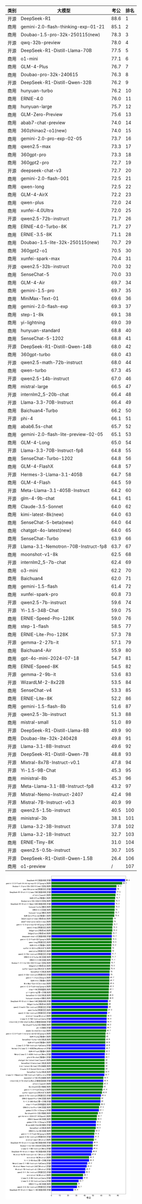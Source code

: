 
| 类别 | 大模型                         | 考公 | 排名 |
|-----|------------------------------|---------|----|
|开源|DeepSeek-R1|88.6|1|
|商用|gemini-2.0-flash-thinking-exp-01-21|85.1|2|
|商用|Doubao-1.5-pro-32k-250115(new)|78.3|3|
|开源|qwq-32b-preview|78.0|4|
|开源|DeepSeek-R1-Distill-Llama-70B|77.5|5|
|商用|o1-mini|77.1|6|
|商用|GLM-4-Plus|76.7|7|
|商用|Doubao-pro-32k-240615|76.3|8|
|开源|DeepSeek-R1-Distill-Qwen-32B|76.2|9|
|商用|hunyuan-turbo|76.2|10|
|商用|ERNIE-4.0|76.0|11|
|商用|hunyuan-large|75.7|12|
|商用|GLM-Zero-Preview|75.6|13|
|商用|abab7-chat-preview|74.0|14|
|商用|360zhinao2-o1(new)|74.0|15|
|商用|gemini-2.0-pro-exp-02-05|73.7|16|
|商用|qwen2.5-max|73.3|17|
|商用|360gpt-pro|73.3|18|
|商用|360gpt2-pro|72.7|19|
|开源|deepseek-chat-v3|72.7|20|
|商用|gemini-2.0-flash-001|72.5|21|
|商用|qwen-long|72.5|22|
|商用|GLM-4-AirX|72.2|23|
|商用|qwen-plus|72.0|24|
|商用|xunfei-4.0Ultra|72.0|25|
|开源|qwen2.5-72b-instruct|71.7|26|
|商用|ERNIE-4.0-Turbo-8K|71.7|27|
|商用|ERNIE-3.5-8K|71.1|28|
|商用|Doubao-1.5-lite-32k-250115(new)|70.7|29|
|商用|360gpt2-o1|70.5|30|
|商用|xunfei-spark-max|70.4|31|
|开源|qwen2.5-32b-instruct|70.0|32|
|商用|SenseChat-5|70.0|33|
|商用|GLM-4-Air|69.7|34|
|商用|gemini-1.5-pro|69.7|35|
|商用|MiniMax-Text-01|69.6|36|
|商用|gemini-2.0-flash-exp|69.3|37|
|商用|step-1-8k|69.1|38|
|商用|yi-lightning|69.0|39|
|商用|hunyuan-standard|68.8|40|
|商用|SenseChat-5-1202|68.8|41|
|开源|DeepSeek-R1-Distill-Qwen-14B|68.0|42|
|商用|360gpt-turbo|68.0|43|
|开源|qwen2.5-math-72b-instruct|68.0|44|
|商用|qwen-turbo|67.3|45|
|开源|qwen2.5-14b-instruct|67.0|46|
|商用|mistral-large|66.5|47|
|开源|internlm2_5-20b-chat|66.4|48|
|开源|Llama-3.3-70B-Instruct|66.4|49|
|商用|Baichuan4-Turbo|66.2|50|
|开源|phi-4|66.1|51|
|商用|abab6.5s-chat|65.7|52|
|商用|gemini-2.0-flash-lite-preview-02-05|65.1|53|
|商用|GLM-4-Long|65.0|54|
|开源|Llama-3.3-70B-Instruct-fp8|64.8|55|
|商用|SenseChat-Turbo-1202|64.8|56|
|商用|GLM-4-FlashX|64.8|57|
|开源|Hermes-3-Llama-3.1-405B|64.7|58|
|商用|GLM-4-Flash|64.5|59|
|开源|Meta-Llama-3.1-405B-Instruct|64.2|60|
|开源|glm-4-9b-chat|64.1|61|
|商用|Claude-3.5-Sonnet|64.0|62|
|商用|kimi-latest-8k(new)|64.0|63|
|商用|SenseChat-5-beta(new)|64.0|64|
|商用|chatgpt-4o-latest(new)|64.0|65|
|商用|SenseChat-Turbo|63.9|66|
|开源|Llama-3.1-Nemotron-70B-Instruct-fp8|63.7|67|
|商用|moonshot-v1-8k|62.5|68|
|开源|internlm2_5-7b-chat|62.4|69|
|商用|o3-mini|62.2|70|
|商用|Baichuan4|62.0|71|
|商用|gemini-1.5-flash|61.4|72|
|商用|xunfei-spark-pro|60.8|73|
|开源|qwen2.5-7b-instruct|59.6|74|
|开源|Yi-1.5-34B-Chat|59.0|75|
|商用|ERNIE-Speed-Pro-128K|59.0|76|
|商用|step-1-flash|58.5|77|
|商用|ERNIE-Lite-Pro-128K|57.3|78|
|开源|gemma-2-27b-it|57.1|79|
|商用|Baichuan4-Air|55.9|80|
|商用|gpt-4o-mini-2024-07-18|54.7|81|
|商用|ERNIE-Speed-8K|54.5|82|
|开源|gemma-2-9b-it|53.6|83|
|开源|WizardLM-2-8x22B|53.5|84|
|商用|SenseChat-v4|53.3|85|
|商用|ERNIE-Lite-8K|52.2|86|
|商用|gemini-1.5-flash-8b|51.6|87|
|开源|qwen2.5-3b-instruct|51.3|88|
|商用|mistral-small|51.0|89|
|开源|DeepSeek-R1-Distill-Llama-8B|49.9|90|
|商用|Doubao-lite-32k-240428|49.8|91|
|开源|Llama-3.1-8B-Instruct|49.6|92|
|开源|DeepSeek-R1-Distill-Qwen-7B|48.8|93|
|开源|Mixtral-8x7B-Instruct-v0.1|47.8|94|
|开源|Yi-1.5-9B-Chat|45.3|95|
|商用|ministral-8b|45.3|96|
|开源|Meta-Llama-3.1-8B-Instruct-fp8|43.2|97|
|开源|Mistral-Nemo-Instruct-2407|42.4|98|
|开源|Mistral-7B-Instruct-v0.3|40.9|99|
|开源|qwen2.5-1.5b-instruct|40.5|100|
|商用|ministral-3b|38.1|101|
|开源|Llama-3.2-3B-Instruct|37.8|102|
|开源|Llama-3.2-1B-Instruct|32.7|103|
|商用|ERNIE-Tiny-8K|31.0|104|
|开源|qwen2.5-0.5b-instruct|30.7|105|
|开源|DeepSeek-R1-Distill-Qwen-1.5B|26.4|106|
|商用|o1-preview|/|107|


![lin](../pic/kaogong.png)
